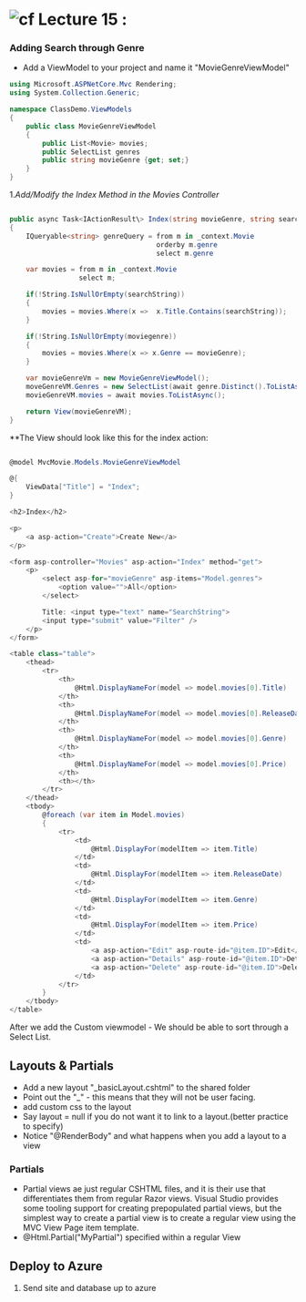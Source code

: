 # ![cf](http://i.imgur.com/7v5ASc8.png) Lecture 15 : 


### Adding Search through Genre
- Add a ViewModel to your project and name it "MovieGenreViewModel"

```csharp
using Microsoft.ASPNetCore.Mvc Rendering;
using System.Collection.Generic;

namespace ClassDemo.ViewModels
{
    public class MovieGenreViewModel
    {
        public List<Movie> movies;  
        public SelectList genres
        public string movieGenre {get; set;}
    }
}

```


1.*Add/Modify the Index Method in the Movies Controller*
```csharp

public async Task<IActionResult\> Index(string movieGenre, string searchString)
{
    IQueryable<string> genreQuery = from m in _context.Movie
                                    orderby m.genre
                                    select m.genre

    var movies = from m in _context.Movie   
                 select m;

    if(!String.IsNullOrEmpty(searchString))
    {
        movies = movies.Where(x =>  x.Title.Contains(searchString));
    }

    if(!String.IsNullOrEmpty(moviegenre))
    {
        movies = movies.Where(x => x.Genre == movieGenre);
    }

    var movieGenreVm = new MovieGenreViewModel();
    moveGenreVM.Genres = new SelectList(await genre.Distinct().ToListAsync());
    movieGenreVM.movies = await movies.ToListAsync();

    return View(movieGenreVM);
}

```

**The View should look like this for the index action:

```csharp

@model MvcMovie.Models.MovieGenreViewModel

@{
    ViewData["Title"] = "Index";
}

<h2>Index</h2>

<p>
    <a asp-action="Create">Create New</a>
</p>

<form asp-controller="Movies" asp-action="Index" method="get">
    <p>
        <select asp-for="movieGenre" asp-items="Model.genres">
            <option value="">All</option>
        </select>

        Title: <input type="text" name="SearchString">
        <input type="submit" value="Filter" />
    </p>
</form>

<table class="table">
    <thead>
        <tr>
            <th>
                @Html.DisplayNameFor(model => model.movies[0].Title)
            </th>
            <th>
                @Html.DisplayNameFor(model => model.movies[0].ReleaseDate)
            </th>
            <th>
                @Html.DisplayNameFor(model => model.movies[0].Genre)
            </th>
            <th>
                @Html.DisplayNameFor(model => model.movies[0].Price)
            </th>
            <th></th>
        </tr>
    </thead>
    <tbody>
        @foreach (var item in Model.movies)
        {
            <tr>
                <td>
                    @Html.DisplayFor(modelItem => item.Title)
                </td>
                <td>
                    @Html.DisplayFor(modelItem => item.ReleaseDate)
                </td>
                <td>
                    @Html.DisplayFor(modelItem => item.Genre)
                </td>
                <td>
                    @Html.DisplayFor(modelItem => item.Price)
                </td>
                <td>
                    <a asp-action="Edit" asp-route-id="@item.ID">Edit</a> |
                    <a asp-action="Details" asp-route-id="@item.ID">Details</a> |
                    <a asp-action="Delete" asp-route-id="@item.ID">Delete</a>
                </td>
            </tr>
        }
    </tbody>
</table>
```

After we add the Custom viewmodel - We should be able to sort through a Select List.

## Layouts & Partials

- Add a new layout "_basicLayout.cshtml" to the shared folder
- Point out the "_" - this means that they will not be user facing. 
- add custom css to the layout
- Say layout = null if you do not want it to link to a layout.(better practice to specify)
- Notice "@RenderBody" and what happens when you add a layout to a view

### Partials
- Partial views ae just regular CSHTML files, and it is their use that differentiates them from regular Razor views. Visual Studio provides some tooling support for creating prepopulated partial views, but the simplest way to create a partial view is to create a regular view using the MVC View Page item template.
- @Html.Partial("MyPartial") specified within a regular View

## Deploy to Azure
1. Send site and database up to azure